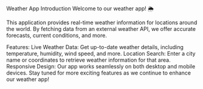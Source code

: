 Weather App Introduction
Welcome to our weather app! 🌦️

This application provides real-time weather information for locations around the world. By fetching data from an external weather API, we offer accurate forecasts, current conditions, and more.

Features:
Live Weather Data: Get up-to-date weather details, including temperature, humidity, wind speed, and more.
Location Search: Enter a city name or coordinates to retrieve weather information for that area.
Responsive Design: Our app works seamlessly on both desktop and mobile devices.
Stay tuned for more exciting features as we continue to enhance our weather app! 
